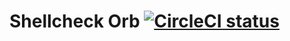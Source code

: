 # Shellcheck Orb [![CircleCI status](https://circleci.com/gh/CircleCI-Public/shellcheck-orb.svg "CircleCI status")](https://circleci.com/gh/CircleCI-Public/shellcheck-orb)
